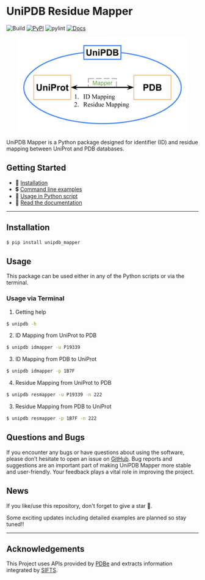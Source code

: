 # UniPDB Residue Mapper 
![Build](https://img.shields.io/github/actions/workflow/status/HrishiDhondge/unipdb_mapper/build_publish.yml?branch=main)
[![PyPI](https://img.shields.io/pypi/v/unipdb_mapper?logo=pypi)](https://pypi.org/project/unipdb-mapper)
![pylint](https://img.shields.io/badge/PyLint-9.57-yellow?logo=python&logoColor=white)
[![Docs](https://readthedocs.org/projects/unipdb-mapper/badge/?version=latest)](https://unipdb-mapper.readthedocs.io/)


<p align="center"><img src="https://github.com/HrishiDhondge/unipdb_mapper/raw/main/docs/logo.png" height="250"/></p>

UniPDB Mapper is a Python package designed for identifier (ID) and residue mapping between UniProt and PDB databases.


## Getting Started
- 🚀 [Installation](https://unipdb-mapper.readthedocs.io/en/latest/installation.html)
- 💲 [Command line examples](https://unipdb-mapper.readthedocs.io/en/latest/cli.html)
- 🐍 [Usage in Python script](https://unipdb-mapper.readthedocs.io/en/latest/scripting.html)
- 📖 [Read the documentation](https://unipdb-mapper.readthedocs.io/)

---


## Installation

```sh
$ pip install unipdb_mapper
```

## Usage
This package can be used either in any of the Python scripts or via the terminal. 

### Usage via Terminal
1. Getting help

```sh
$ unipdb -h
```

2. ID Mapping from UniProt to PDB
```sh
$ unipdb idmapper -u P19339
```

3. ID Mapping from PDB to UniProt
```sh
$ unipdb idmapper -p 1B7F
```

4. Residue Mapping from UniProt to PDB
```sh
$ unipdb resmapper -u P19339 -n 222
```

3. Residue Mapping from PDB to UniProt
```sh
$ unipdb resmapper -p 1B7F -n 222
```


## Questions and Bugs
If you encounter any bugs or have questions about using the software, please don’t hesitate to open an issue on [GitHub](https://github.com/HrishiDhondge/unipdb_mapper.git). Bug reports and suggestions are an important part of making UniPDB Mapper more stable and user-friendly. Your feedback plays a vital role in improving the project.

## News
If you like/use this repository, don't forget to give a star 🌟.

Some exciting updates including detailed examples are planned so stay tuned!!

---
## Acknowledgements
This Project uses APIs provided by [PDBe](https://www.ebi.ac.uk/pdbe/) and extracts information integrated by [SIFTS](https://www.ebi.ac.uk/pdbe/docs/sifts/). 

